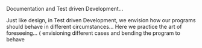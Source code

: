 Documentation and Test driven Development...

Just like design, in Test driven Development, we envision how our programs
should behave in different circumstances... Here we practice the art of
foreseeing... ( envisioning different cases and bending the program to behave
